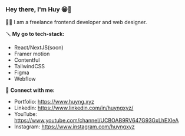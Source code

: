 ### Hey there, I'm Huy 😁👋

🧑‍🦲 I am a freelance frontend developer and web designer.

🪛 **My go to tech-stack:**
- React/NextJS(soon)
- Framer motion
- Contentful
- TailwindCSS
- Figma
- Webflow


🙌 **Connect with me:**
- Portfolio: https://www.huyng.xyz
- Linkedin: https://www.linkedin.com/in/huyngxyz/
- YouTube: https://www.youtube.com/channel/UCBOAB9RV647G93GxLhEXleA
- Instagram: https://www.instagram.com/huyngxyz

<!--
**huyngxyz/huyngxyz** is a ✨ _special_ ✨ repository because its `README.md` (this file) appears on your GitHub profile.

Here are some ideas to get you started:

- 🔭 I’m currently working on ...
- 🌱 I’m currently learning ...
- 👯 I’m looking to collaborate on ...
- 🤔 I’m looking for help with ...
- 💬 Ask me about ...
- 📫 How to reach me: ...
- 😄 Pronouns: ...
- ⚡ Fun fact: ...
-->
